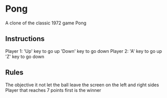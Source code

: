 # Pong
A clone of the classic 1972 game Pong

## Instructions
Player 1: 'Up' key to go up
          'Down' key to go down
Player 2: 'A' key to go up
          'Z' key to go down
          
## Rules
The objective it not let the ball leave the screen on the left and right sides
Player that reaches 7 points first is the winner
          
 
